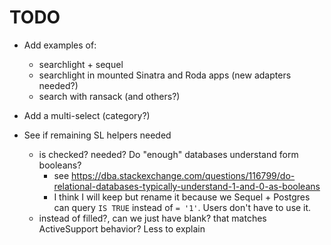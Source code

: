 # TODO 

- Add examples of:
  - searchlight + sequel
  - searchlight in mounted Sinatra and Roda apps (new adapters needed?)
  - search with ransack (and others?)

- Add a multi-select (category?)
- See if remaining SL helpers needed
  - is checked? needed? Do "enough" databases understand form booleans?
    - see https://dba.stackexchange.com/questions/116799/do-relational-databases-typically-understand-1-and-0-as-booleans
    - I think I will keep but rename it because we Sequel + Postgres can query `IS TRUE` instead of `= '1'`. Users don't have to use it.
  - instead of filled?, can we just have blank? that matches ActiveSupport behavior? Less to explain
